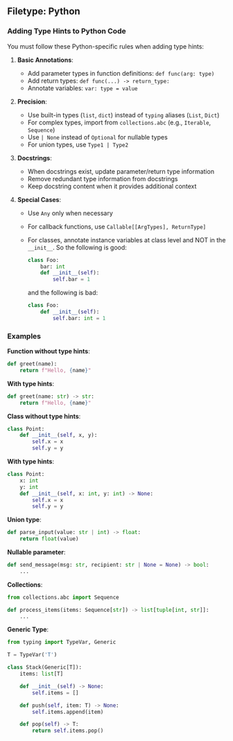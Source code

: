 ## Filetype: Python

### Adding Type Hints to Python Code

You must follow these Python-specific rules when adding type hints:

1. **Basic Annotations**:

   - Add parameter types in function definitions: `def func(arg: type)`
   - Add return types: `def func(...) -> return_type:`
   - Annotate variables: `var: type = value`

2. **Precision**:

   - Use built-in types (`list`, `dict`) instead of `typing` aliases (`List`, `Dict`)
   - For complex types, import from `collections.abc` (e.g., `Iterable`, `Sequence`)
   - Use `| None` instead of `Optional` for nullable types
   - For union types, use `Type1 | Type2`

3. **Docstrings**:

   - When docstrings exist, update parameter/return type information
   - Remove redundant type information from docstrings
   - Keep docstring content when it provides additional context

4. **Special Cases**:

   - Use `Any` only when necessary
   - For callback functions, use `Callable[[ArgTypes], ReturnType]`
   - For classes, annotate instance variables at class level and NOT in the
     `__init__`. So the following is good:

     ```python
     class Foo:
         bar: int
         def __init__(self):
             self.bar = 1
     ```

     and the following is bad:

     ```python
     class Foo:
         def __init__(self):
             self.bar: int = 1
     ```

### Examples

**Function without type hints**:

```python
def greet(name):
    return f"Hello, {name}"
```

**With type hints**:

```python
def greet(name: str) -> str:
    return f"Hello, {name}"
```

**Class without type hints**:

```python
class Point:
    def __init__(self, x, y):
        self.x = x
        self.y = y
```

**With type hints**:

```python
class Point:
    x: int
    y: int
    def __init__(self, x: int, y: int) -> None:
        self.x = x
        self.y = y
```

**Union type**:

```python
def parse_input(value: str | int) -> float:
    return float(value)
```

**Nullable parameter**:

```python
def send_message(msg: str, recipient: str | None = None) -> bool:
    ...
```

**Collections**:

```python
from collections.abc import Sequence

def process_items(items: Sequence[str]) -> list[tuple[int, str]]:
    ...
```

**Generic Type**:

```python
from typing import TypeVar, Generic

T = TypeVar('T')

class Stack(Generic[T]):
    items: list[T]

    def __init__(self) -> None:
        self.items = []

    def push(self, item: T) -> None:
        self.items.append(item)

    def pop(self) -> T:
        return self.items.pop()
```
